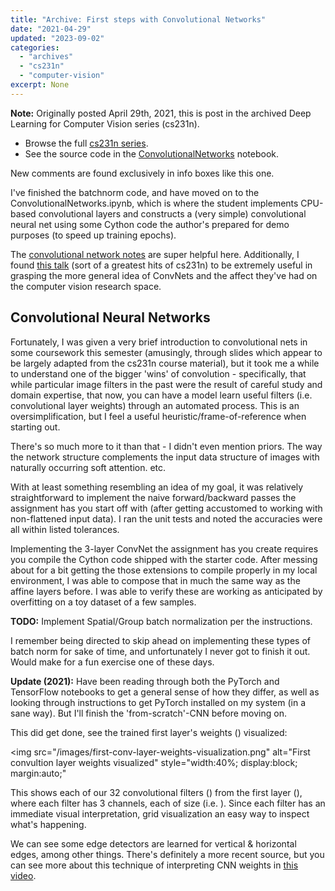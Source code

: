 ```yaml
---
title: "Archive: First steps with Convolutional Networks"
date: "2021-04-29"
updated: "2023-09-02"
categories:
  - "archives"
  - "cs231n"
  - "computer-vision"
excerpt: None
---
```


<script>
    import Info from '$lib/components/Info.svelte'
    import Katex from '$lib/components/Katex.svelte'

    const W="W_1 \\in \ℝ^\{F \\times C \\times H \\times W\} = \ℝ^\{32 \\times 3 \\times 32 \\times 32\}"
</script>

<Info>

**Note:** Originally posted April 29th, 2021, this is post <Katex math="7/20"/> in the archived Deep Learning for Computer Vision series (cs231n). 
* Browse the full [cs231n series](/blog/category/cs231n).
* See the source code in the [ConvolutionalNetworks](https://github.com/pgiardiniere/cs231n/blob/main/assignment2/ConvolutionalNetworks.ipynb) notebook.

New comments are found exclusively in info boxes like this one.

</Info>

I've finished the batchnorm code, and have moved on to the ConvolutionalNetworks.ipynb, which is where the student implements CPU-based convolutional layers and constructs a (very simple) convolutional neural net using some Cython code the author's prepared for demo purposes (to speed up training epochs).

The [convolutional network notes](https://cs231n.github.io/convolutional-networks/) are super helpful here. Additionally, I found [this talk](https://www.youtube.com/watch?v=u6aEYuemt0M) (sort of a greatest hits of cs231n) to be extremely useful in grasping the more general idea of ConvNets and the affect they've had on the computer vision research space.

## Convolutional Neural Networks

Fortunately, I was given a very brief introduction to convolutional nets in some coursework this semester (amusingly, through slides which appear to be largely adapted from the cs231n course material), but it took me a while to understand one of the bigger 'wins' of convolution - specifically, that while particular image filters in the past were the result of careful study and domain expertise, that now, you can have a model learn useful filters (i.e. convolutional layer weights) through an automated process. This is an oversimplification, but I feel a useful heuristic/frame-of-reference when starting out.

<Info>
There's so much more to it than that - I didn't even mention priors. The way the network structure complements the input data structure of images with naturally occurring soft attention. etc.
</Info>

With at least something resembling an idea of my goal, it was relatively straightforward to implement the naive forward/backward passes the assignment has you start off with (after getting accustomed to working with non-flattened input data). I ran the unit tests and noted the accuracies were all within listed tolerances.

Implementing the 3-layer ConvNet the assignment has you create requires you compile the Cython code shipped with the starter code. After messing about for a bit getting the those extensions to compile properly in my local environment, I was able to compose that in much the same way as the affine layers before. I was able to verify these are working as anticipated by overfitting on a toy dataset of a few samples.

**TODO:** Implement Spatial/Group batch normalization per the instructions.

<Info>
I remember being directed to skip ahead on implementing these types of batch norm for sake of time, and unfortunately I never got to finish it out. Would make for a fun exercise one of these days.
</Info>

**Update (2021):** Have been reading through both the PyTorch and TensorFlow notebooks to get a general sense of how they differ, as well as looking through instructions to get PyTorch installed on my system (in a sane way). But I'll finish the 'from-scratch'-CNN before moving on.

<Info>
This did get done, see the trained first layer's weights (<Katex math="W_1" />) visualized:

<img 
  src="/images/first-conv-layer-weights-visualization.png" 
  alt="First convultion layer weights visualized" 
  style="width:40%; display:block; margin:auto;"
>

This shows each of our 32 convolutional filters (<Katex math="F"/>) from the first layer (<Katex math="W_1"/>), where each filter has 3 channels, each of size <Katex math="32 \times 32"/> (i.e. <Katex math={W}/>). Since each filter has an immediate visual interpretation, grid visualization an easy way to inspect what's happening.

We can see some edge detectors are learned for vertical & horizontal edges, among other things. There's definitely a more recent source, but you can see more about this technique of interpreting CNN weights in [this video](https://www.youtube.com/watch?v=AgkfIQ4IGaM).

</Info>
